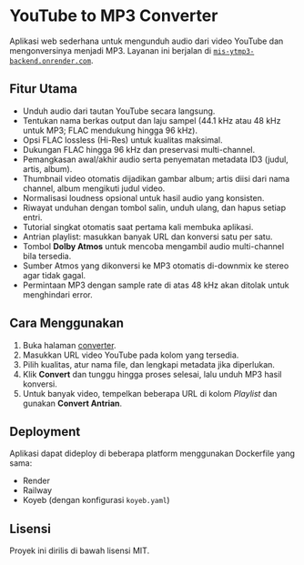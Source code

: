 # YouTube to MP3 Converter

Aplikasi web sederhana untuk mengunduh audio dari video YouTube dan mengonversinya menjadi MP3. Layanan ini berjalan di [`mis-ytmp3-backend.onrender.com`](https://mis-ytmp3-backend.onrender.com).

## Fitur Utama
- Unduh audio dari tautan YouTube secara langsung.
- Tentukan nama berkas output dan laju sampel (44.1 kHz atau 48 kHz untuk MP3; FLAC mendukung hingga 96 kHz).
- Opsi FLAC lossless (Hi-Res) untuk kualitas maksimal.
- Dukungan FLAC hingga 96 kHz dan preservasi multi-channel.
- Pemangkasan awal/akhir audio serta penyematan metadata ID3 (judul, artis, album).
- Thumbnail video otomatis dijadikan gambar album; artis diisi dari nama channel, album mengikuti judul video.
- Normalisasi loudness opsional untuk hasil audio yang konsisten.
- Riwayat unduhan dengan tombol salin, unduh ulang, dan hapus setiap entri.
- Tutorial singkat otomatis saat pertama kali membuka aplikasi.
- Antrian playlist: masukkan banyak URL dan konversi satu per satu.
- Tombol **Dolby Atmos** untuk mencoba mengambil audio multi-channel bila tersedia.
- Sumber Atmos yang dikonversi ke MP3 otomatis di-downmix ke stereo agar tidak gagal.
- Permintaan MP3 dengan sample rate di atas 48 kHz akan ditolak untuk menghindari error.

## Cara Menggunakan
1. Buka halaman [converter](https://mis-ytmp3-backend.onrender.com).
2. Masukkan URL video YouTube pada kolom yang tersedia.
3. Pilih kualitas, atur nama file, dan lengkapi metadata jika diperlukan.
4. Klik **Convert** dan tunggu hingga proses selesai, lalu unduh MP3 hasil konversi.
5. Untuk banyak video, tempelkan beberapa URL di kolom *Playlist* dan gunakan **Convert Antrian**.

## Deployment
Aplikasi dapat dideploy di beberapa platform menggunakan Dockerfile yang sama:

- Render
- Railway
- Koyeb (dengan konfigurasi `koyeb.yaml`)

## Lisensi
Proyek ini dirilis di bawah lisensi MIT.
